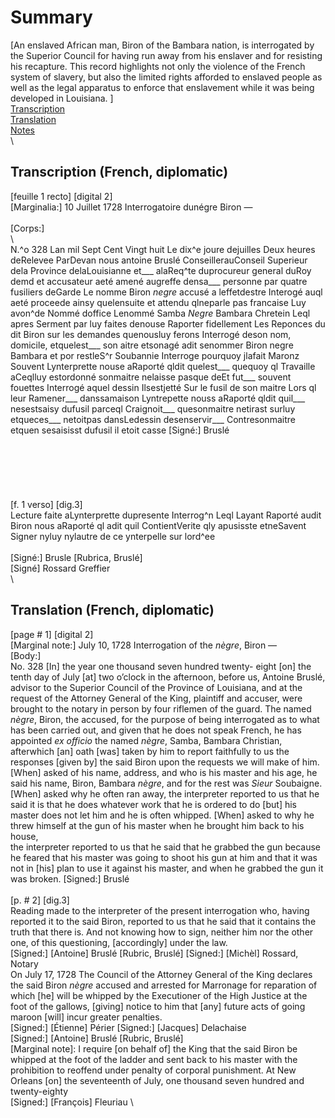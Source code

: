 # Summary  
[An enslaved African man, Biron of the Bambara nation, is interrogated by the Superior Council for having run away from his enslaver and for resisting his recapture. This record highlights not only the violence of the French system of slavery, but also the limited rights afforded to enslaved people as well as the legal apparatus to enforce that enslavement while it was being developed in Louisiana.
]
\
[Transcription](#transcription-(French,-diplomatic))  
[Translation](#translation-(English,-modern))  
[Notes](#notes)  
\
## Transcription (French, diplomatic)
[feuille 1 recto] [digital 2]
\
[Marginalia:] 10 Juillet 1728
Interrogatoire
dunégre Biron
            — 
\
\
[Corps:] 
\
\                    
                    N.^o 328
Lan mil Sept Cent Vingt huit Le dix^e joure
dejuilles Deux heures deRelevee ParDevan
nous antoine Bruslé ConseillerauConseil
Superieur dela Province delaLouisianne et___
alaReq^te duprocureur general duRoy demd
et accusateur aeté amené augreffe densa___
personne par quatre fusiliers deGarde Le
nomme Biron *negre* accusé a leffetdestre 
Interogé auql aeté proceede ainsy quelensuite
et attendu qlneparle pas francaise Luy avon^de
Nommé doffice Lenommé Samba *Negre* Bambara
Chretein Leql apres Serment par luy faites
denouse Raporter fidellement Les Reponces
du dit Biron sur les demandes quenousluy 
ferons
Interrogé deson nom, domicile, etquelest___ 
son aitre etsonagé 
adit senommer Biron negre Bambara et por
restleS^r Soubannie 
Interroge pourquoy jlafait Maronz Souvent
Lynterprette nouse aRaporté qldit quelest___
quequoy ql Travaille aCeqlluy estordonné
sonmaitre nelaisse pasque deEt fut___
souvent fouettes
Interrogé aquel dessin Ilsestjetté Sur le 
fusil de son maitre Lors ql leur Ramener___
danssamaison
Lyntrepette nouss aRaporté qldit quil___
nesestsaisy dufusil parceql Craignoit___
quesonmaitre netirast surluy etqueces___
netoitpas dansLedessin desenservir___
Contresonmaitre etquen sesaisisst dufusil
il etoit casse     [Signé:] Bruslé 
\
\
\
\
\
\
\
[f. 1 verso] [dig.3]
\
Lecture faite aLynterprette dupresente
Interrog^n  Leql Layant Raporté audit
Biron nous aRaporté ql adit quil
ContientVerite qly apusisste etneSavent
Signer nyluy nylautre de ce ynterpelle
sur lord^ee 
\
\
[Signé:] Brusle [Rubrica, Bruslé]  
[Signé] Rossard Greffier 
\
\
## Translation (French, diplomatic)
[page # 1] [digital 2]
\
[Marginal note:] July 10, 1728
Interrogation
of the *nègre*, Biron
                   —
\
[Body:] 
\
                                                      No. 328
[In] the year one thousand seven hundred twenty- eight [on] the tenth day
of July [at] two o’clock in the afternoon, before
us, Antoine Bruslé, advisor to the Superior
Council of the Province of Louisiana, and 
at the request of the Attorney General of the King, plaintiff
and accuser, were brought to the notary in 
person by four riflemen of the guard. The
named *nègre*, Biron, the accused, for the purpose of being
interrogated as to what has been carried out,
and given that he does not speak French, he has 
appointed *ex officio* the named *nègre*, Samba, Bambara 
Christian, afterwhich [an] oath [was] taken by him 
to report faithfully to us the responses 
[given by] the said Biron upon the requests we will make of him. 
[When] asked of his name, address, and who is 
his master and his age, 
he said his name, Biron, Bambara *nègre*, and for 
the rest was *Sieur* Soubaigne.
[When] asked why he often ran away, 
the interpreter reported to us that he said it is
that he does whatever work that he is ordered to do
[but] his master does not let him and he is
often whipped. 
[When] asked to why he threw himself at the 
gun of his master when he brought him back
to his house,  
the interpreter reported to us that he said that he 
grabbed the gun because he feared 
that his master was going to shoot his gun at him and that
it was not in [his] plan to use it
against his master, and when he grabbed the gun
it was broken.     [Signed:] Bruslé 
\
\
[p. # 2] [dig.3]
\
Reading made to the interpreter of the present
interrogation who, having reported it to the said
Biron, reported to us that he said that it 
contains the truth that there is. And not knowing 
how to sign, neither him nor the other one, of this questioning,
[accordingly] under the law.
\
[Signed:] [Antoine] Bruslé [Rubric, Bruslé]
[Signed:] [Michèl] Rossard, Notary
\
                      On July 17, 1728
The Council of the Attorney General of the
King declares the said Biron *nègre* accused and arrested for
Marronage for reparation of which [he] will be whipped
by the Executioner of the High Justice at the foot of the gallows, [giving] notice to him that [any] future acts of
going maroon [will] incur greater penalties.
\
[Signed:] [Étienne] Périer 
[Signed:] [Jacques] Delachaise  
[Signed:] [Antoine] Bruslé [Rubric, Bruslé]
\
[Marginal note]: I require [on behalf of] the King that the said Biron be whipped at the foot of the ladder and sent back
to his master with the prohibition to reoffend under penalty of corporal punishment. At
New Orleans [on] the seventeenth of July, one thousand seven hundred and twenty-eighty
\
[Signed:] [François] Fleuriau 
\